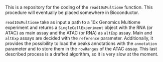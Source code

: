 This is a repository for the coding of the `read10xMultiome` function.
This procedure will eventually be placed somewhere in Bioconductor.

`read10xMultiome` take as input a path to a 10x Genomics Multiome experiment and
returns a `SingleCellExperiment` object with the RNA (or ATAC) as main assay and 
the ATAC (or RNA) as `altExp` assay.
Main and `altExp` assays are decided with the `reference` parameter.
Additionally, it provides the possibility to load the peaks annotations with the
`annotation` parameter and to store them in the `rowRanges` of the ATAC assay. 
This last described process is a drafted algorithm, so it is very slow at the
moment.